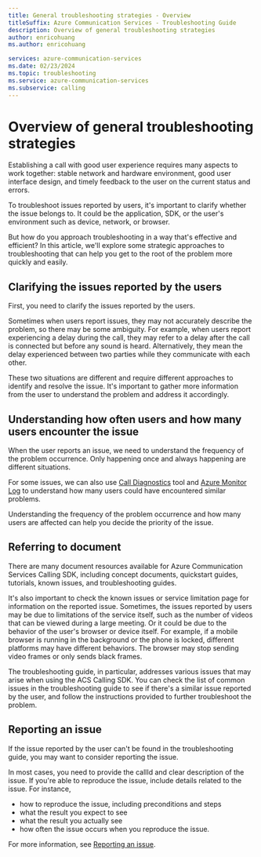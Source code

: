 ```yaml
---
title: General troubleshooting strategies - Overview
titleSuffix: Azure Communication Services - Troubleshooting Guide
description: Overview of general troubleshooting strategies
author: enricohuang
ms.author: enricohuang

services: azure-communication-services
ms.date: 02/23/2024
ms.topic: troubleshooting
ms.service: azure-communication-services
ms.subservice: calling
---
```


# Overview of general troubleshooting strategies

Establishing a call with good user experience requires many aspects to work together:
stable network and hardware environment, good user interface design, and timely feedback to the user on the current status and errors.

To troubleshoot issues reported by users, it's important to clarify whether the issue belongs to.
It could be the application, SDK, or the user's environment such as device, network, or browser.

But how do you approach troubleshooting in a way that's effective and efficient?
In this article, we'll explore some strategic approaches to troubleshooting that can help you get to the root of the problem more quickly and easily.


## Clarifying the issues reported by the users

First, you need to clarify the issues reported by the users.

Sometimes when users report issues, they may not accurately describe the problem, so there may be some ambiguity.
For example, when users report experiencing a delay during the call,
they may refer to a delay after the call is connected but before any sound is heard.
Alternatively, they mean the delay experienced between two parties while they communicate with each other.

These two situations are different and require different approaches to identify and resolve the issue.
It's important to gather more information from the user to understand the problem and address it accordingly.

## Understanding how often users and how many users encounter the issue

When the user reports an issue, we need to understand the frequency of the problem occurrence.
Only happening once and always happening are different situations.

For some issues, we can also use [Call Diagnostics](../../../../concepts/voice-video-calling/call-diagnostics.md) tool and [Azure Monitor Log](../../../../concepts/analytics/logs/voice-and-video-logs.md) to understand how many users could have encountered similar problems.

Understanding the frequency of the problem occurrence and how many users are affected can help you decide the priority of the issue.

## Referring to document

There are many document resources available for Azure Communication Services Calling SDK,
including concept documents, quickstart guides, tutorials, known issues, and troubleshooting guides.

It's also important to check the known issues or service limitation page for information on the reported issue.
Sometimes, the issues reported by users may be due to limitations of the service itself, such as the number of videos that can be viewed during a large meeting.
Or it could be due to the behavior of the user's browser or device itself.
For example, if a mobile browser is running in the background or the phone is locked, different platforms may have different behaviors.
The browser may stop sending video frames or only sends black frames.

The troubleshooting guide, in particular, addresses various issues that may arise when using the ACS Calling SDK.
You can check the list of common issues in the troubleshooting guide to see if there's a similar issue reported by the user,
and follow the instructions provided to further troubleshoot the problem.

## Reporting an issue

If the issue reported by the user can't be found in the troubleshooting guide, you may want to consider reporting the issue.

In most cases, you need to provide the callId and clear description of the issue.
If you're able to reproduce the issue, include details related to the issue. For instance,

* how to reproduce the issue, including preconditions and steps
* what the result you expect to see
* what the result you actually see
* how often the issue occurs when you reproduce the issue.

For more information, see [Reporting an issue](./reporting-an-issue.md).

